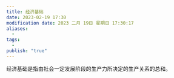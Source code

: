 ```yaml
---
title: 经济基础
date: 2023-02-19 17:30
modification date: 2023 二月 19日 星期日 17:30:17
aliases:
  - 
tags:
  - 
publish: "true"
---
```


经济基础是指由社会一定发展阶段的生产力所决定的生产关系的总和。